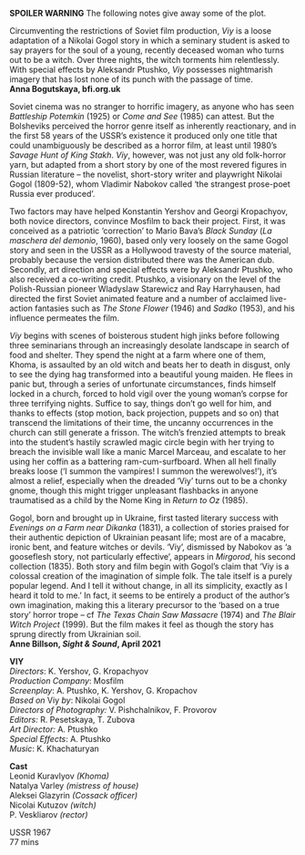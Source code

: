 
**SPOILER WARNING** The following notes give away some of the plot.

Circumventing the restrictions of Soviet film production, _Viy_ is a loose adaptation of a Nikolai Gogol story in which a seminary student is asked to say prayers for the soul of a young, recently deceased woman who turns out to be a witch. Over three nights, the witch torments him relentlessly. With special effects by Aleksandr Ptushko, _Viy_ possesses nightmarish imagery that has lost none of its punch with the passage of time.  
**Anna Bogutskaya, bfi.org.uk**

Soviet cinema was no stranger to horrific imagery, as anyone who has seen _Battleship Potemkin_ (1925) or _Come and See_ (1985) can attest. But the Bolsheviks perceived the horror genre itself as inherently reactionary, and in the first 58 years of the USSR’s existence it produced only one title that could unambiguously be described as a horror film, at least until 1980’s _Savage Hunt of King Stakh_. _Viy_, however, was not just any old folk-horror yarn, but adapted from a short story by one of the most revered figures in Russian literature – the novelist, short-story writer and playwright Nikolai Gogol (1809-52), whom Vladimir Nabokov called ‘the strangest prose-poet Russia ever produced’.

Two factors may have helped Konstantin Yershov and Georgi Kropachyov, both novice directors, convince Mosfilm to back their project. First, it was conceived as a patriotic ‘correction’ to Mario Bava’s _Black Sunday_  (_La maschera del demonio_, 1960), based only very loosely on the same Gogol story and seen in the USSR as a Hollywood travesty of the source material, probably because the version distributed there was the American dub. Secondly, art direction and special effects were by Aleksandr Ptushko, who also received a co-writing credit. Ptushko, a visionary on the level of the Polish-Russian pioneer Wladyslaw Starewicz and Ray Harryhausen, had directed the first Soviet animated feature and a number of acclaimed live-action fantasies such as _The Stone Flower_ (1946) and _Sadko_ (1953), and his influence permeates the film.

_Viy_ begins with scenes of boisterous student high jinks before following three seminarians through an increasingly desolate landscape in search of food and shelter. They spend the night at a farm where one of them, Khoma, is assaulted by an old witch and beats her to death in disgust, only to see the dying hag transformed into a beautiful young maiden. He flees in panic but, through a series of unfortunate circumstances, finds himself locked in a church, forced to hold vigil over the young woman’s corpse for three terrifying nights. Suffice to say, things don’t go well for him, and thanks to effects (stop motion, back projection, puppets and so on) that transcend the limitations of their time, the uncanny occurrences in the church can still generate a frisson. The witch’s frenzied attempts to break into the student’s hastily scrawled magic circle begin with her trying to breach the invisible wall like a manic Marcel Marceau, and escalate to her using her coffin as a battering ram-cum-surfboard. When all hell finally breaks loose (‘I summon the vampires! I summon the werewolves!’), it’s almost a relief, especially when the dreaded ‘Viy’ turns out to be a chonky gnome, though this might trigger unpleasant flashbacks in anyone traumatised as a child by the Nome King in _Return to Oz_ (1985).

Gogol, born and brought up in Ukraine, first tasted literary success with _Evenings on a Farm near Dikanka_ (1831), a collection of stories praised for their authentic depiction of Ukrainian peasant life; most are of a macabre, ironic bent, and feature witches or devils. ‘Viy’, dismissed by Nabokov as ‘a gooseflesh story, not particularly effective’, appears in _Mirgorod_, his second collection (1835). Both story and film begin with Gogol’s claim that ‘Viy is a colossal creation of the imagination of simple folk. The tale itself is a purely popular legend. And I tell it without change, in all its simplicity, exactly as I heard it told to me.’ In fact, it seems to be entirely a product of the author’s own imagination, making this a literary precursor to the ‘based on a true story’ horror trope – cf _The Texas Chain Saw Massacre_ (1974) and _The Blair Witch Project_ (1999). But the film makes it feel as though the story has sprung directly from Ukrainian soil.  
**Anne Billson, _Sight & Sound_, April 2021**  

**VIY**  
_Directors_: K. Yershov, G. Kropachyov  
_Production Company_: Mosfilm  
_Screenplay_: A. Ptushko, K. Yershov, G. Kropachov  
_Based on_ Viy _by_: Nikolai Gogol  
_Directors of Photography:_ V. Pishchalnikov, F. Provorov  
_Editors:_ R. Pesetskaya, T. Zubova  
_Art Director:_  A. Ptushko  
_Special Effects_: A. Ptushko  
_Music_: K. Khachaturyan  

**Cast**  
Leonid Kuravlyov _(Khoma)_  
Natalya Varley _(mistress of house)_  
Aleksei Glazyrin _(Cossack officer)_  
Nicolai Kutuzov _(witch)_  
P. Veskliarov _(rector)_  

USSR 1967  
77 mins  
<!--stackedit_data:
eyJoaXN0b3J5IjpbMTA2NjY2OTUzMywxNTM5ODQyNDk4LDQ5Nz
gxODgxMF19
-->